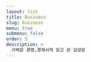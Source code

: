```yaml
---
layout: list
title: Business
slug: business
menu: true
submenu: false
order: 5
description: >
  가벼운 경영,경제서적 읽고 쓴 감상문
---
```

